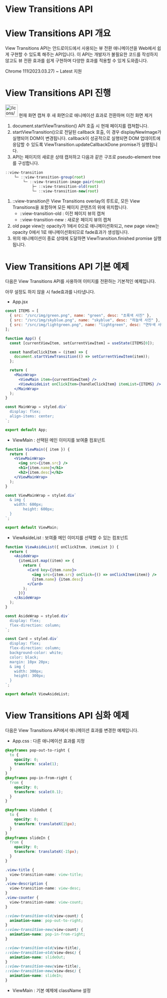 # View Transitions API

# View Transitions API 개요

View Transitions API는 안드로이드에서 사용되는 뷰 전환 애니메이션을 Web에서 쉽게 구현할 수 있도록 해주는 API입니다. 이 API는 개발자가 불필요한 코드를 작성하지 않고도 뷰 전환 효과를 쉽게 구현하며 다양한 효과를 적용할 수 있게 도와줍니다.

Chrome 111(2023.03.27) ~ Latest 지원

# View Transitions API 진행

<aside>
<img src="/icons/activity_gray.svg" alt="/icons/activity_gray.svg" width="40px" /> 현재 화면 캡쳐 후 새 화면으로 애니메이션 효과로 전환하며 이전 화면 제거

</aside>

1. document.startViewTransition() API 호출 시 현재 페이지를 캡쳐합니다.
2. startViewTransition()으로 전달된 callback 호출, 이 경우 displayNewImage가 실행되어 DOM이 변경됩니다. callback이 성공적으로 실행되면 DOM 업데이트에 응답할 수 있도록 ViewTransition.updateCallbackDone promise가 실행됩니다.
3. API는 페이지의 새로운 상태 캡처하고 다음과 같은 구조로 pseudo-element tree를 구성합니다.

```jsx
::view-transition
	└─ ::view-transition-group(root)
		└─ ::view-transition-image-pair(root)
			├─ ::view-transition-old(root)
			└─ ::view-transition-new(root)
```

1. ::view-transition은 View Transitions overlay의 루트로, 모든 View Transitions을 포함하며 모든 페이지 콘텐츠의 위에 위치합니다.
    - ::view-transition-old : 이전 페이지 뷰의 캡쳐
    - ::view-transition-new : 새로운 페이지 뷰의 캡쳐
2. old page view는 opacity가 1에서 0으로 애니메이션화되고, new page view는 opacity 0에서 1로 애니메이션화되므로 fade효과가 생성됩니다.
3. 위의 애니메이션이 종료 상태에 도달하면 ViewTransition.finished promise 실행됩니다.

# View Transitions API 기본 예제

다음은 View Transitions API를 사용하여 이미지를 전환하는 기본적인 예제입니다.

아무 설정도 하지 않을 시 fade효과를 나타냅니다.

- App.jsx

```jsx
const ITEMS = [
  { src: "/src/img/green.png", name: "green", desc: "초록색 사진" },
  { src: "/src/img/skyblue.png", name: "skyblue", desc: "하늘색 사진" },
  { src: "/src/img/lightgreen.png", name: "lightgreen", desc: "연두색 사진" },
];

function App() {
  const [currentViewItem, setCurrentViewItem] = useState(ITEMS[0]);

  const handleClickItem = (item) => {
    document.startViewTransition(() => setCurrentViewItem(item));
  };

  return (
    <MainWrap>
      <ViewMain item={currentViewItem} />
      <ViewAsideList onClickItem={handleClickItem} itemList={ITEMS} />
    </MainWrap>
  );
}

const MainWrap = styled.div`
  display: flex;
  align-items: center;
`;

export default App;
```

- ViewMain : 선택된 메인 이미지를 보여줄 컴포넌트

```jsx
function ViewMain({ item }) {
  return (
    <ViewMainWrap>
      <img src={item.src} />
      <h1>{item.name}</h1>
      <h2>{item.desc}</h2>
    </ViewMainWrap>
  );
}

const ViewMainWrap = styled.div`
  & img {
    width: 600px;
		height: 600px;
  }
`;

export default ViewMain;
```

- ViewAsideList : 보여줄 메인 이미지를 선택할 수 있는 컴포넌트

```jsx
function ViewAsideList({ onClickItem, itemList }) {
  return (
    <AsideWrap>
      {itemList.map((item) => {
        return (
          <Card key={item.name}>
            <img src={item.src} onClick={() => onClickItem(item)} />
            {item.name} {item.desc}
          </Card>
        );
      })}
    </AsideWrap>
  );
}

const AsideWrap = styled.div`
  display: flex;
  flex-direction: column;
`;

const Card = styled.div`
  display: flex;
  flex-direction: column;
  background-color: white;
  color: black;
  margin: 10px 20px;
  & img {
    width: 300px;
    height: 300px;
  }
`;

export default ViewAsideList;
```

# View Transitions API 심화 예제

다음은 View Transitions APi에서 애니메이션 효과를 변경한 예제입니다.

- App.css : 다른 애니메이션 효과를 지정

```css
@keyframes pop-out-to-right {
  to {
    opacity: 0;
    transform: scale(1);
  }
}
@keyframes pop-in-from-right {
  from {
    opacity: 0;
    transform: scale(0.1);
  }
}

@keyframes slideOut {
  to {
    opacity: 0;
    transform: translateX(15px);
  }
}
@keyframes slideIn {
  from {
    opacity: 0;
    transform: translateX(-15px);
  }
}

.view-title {
  view-transition-name: view-title;
}
.view-description {
  view-transition-name: view-desc;
}
.view-counter {
  view-transition-name: view-count;
}

::view-transition-old(view-count) {
  animation-name: pop-out-to-right;
}
::view-transition-new(view-count) {
  animation-name: pop-in-from-right;
}

::view-transition-old(view-title),
::view-transition-old(view-desc) {
  animation-name: slideOut;
}
::view-transition-new(view-title),
::view-transition-new(view-desc) {
  animation-name: slideIn;
}
```

- ViewMain : 기본 예제에 className 설정
